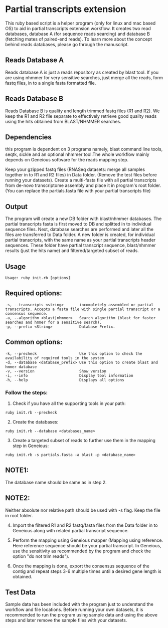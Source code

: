 # Partial transcripts extension  
This ruby based script is a  helper program (only for linux and mac based OS) to aid in partial transcripts extension workflow. It creates two read databases, database A (for sequence reads searcing) and database B (fetching mates of paired-end reads). To learn more about the concept behind reads databases, please go through the manuscript.

## Reads Database A  
Reads database A is just a reads repository as created by blast tool. If you are using nhmmer for very sensitive searches, just merge all the reads, form fastq files, in to a single fasta formatted file.

## Reads Database B  
Reads Database B is quality and length trimmed fastq files (R1 and R2). We keep the R1 and R2 file separate to effectively retrieve good quality reads using the hits obtained from BLAST/NHMMER searches. 

## Dependencies  
this program is dependent on 3 programs namely, blast command line tools, seqtk, sickle and an optional nhmmer tool.The whole workflow mainly depends on Geneious software for the reads mapping step.

Keep your gzipped fastq files (RNASeq datasets: merge all samples together in to R1 and R2 files) in Data folder. (Remove the test files before running your datasets). Create a multi-fasta file with all partial transcripts from de-novo transcriptome assembly and place it in program's root folder. (You can replace the partials.fasta file with your partial transcripts file)

## Output  
The program will create a new DB folder with blast/nhmmer databases. The partial transcripts fasta is first moved to DB and splitted in to individual sequence files. Next, database searches are performed and later all the files are transferred to Data folder. A new folder is created, for individual partial transcripts, with the same name as your partial transcripts header sequences. These folder have partial transcript sequence, blast/nhmmer results (just the hits name) and filtered/targeted subset of reads.

## Usage  

`Usage: ruby init.rb [options]`

Required options:
-----------------
    -s, --transcripts <string>       incompletely assembled or partial transcripts. Accepts a fasta file with single partial transcript or a consensus sequence.
    -a, --algorithm <blast|nhmmer>   Search algorithm (blast for faster searches and hmmer for a sensitive search).
    -p, --prefix <String>            Database Prefix.

Common options:
---------------
    -k, --precheck                   Use this option to check the availability of required tools in the system
    -d, --database <database_prefix> Use this option to create blast and hmmer database
    -v, --version                    Show version
    -i, --info                       Display tool information
    -h, --help                       Displays all options


### Follow the steps:  

1. Check if you have all the supporting tools in your path:

`ruby init.rb --precheck`

2. Create the databases:

`ruby init.rb --database <databases_name>`

3. Create a targeted subset of reads to further use them in the mapping step in Geneious:

`ruby init.rb -s partials.fasta -a blast -p <database_name>`

## NOTE1:   
The database name should be same as in step 2.  
## NOTE2:   
Neither absolute nor relative path should be used with -s flag. Keep the file in root folder.  

4. Import the filtered R1 and R2 fastq/fasta files from the Data folder in to Geneious along with related partial transcript sequence.

5. Perform the mapping using Geneious mapper (Mapping using reference. Here reference sequence should be your partial transcript. In Geneious, use the sensitivity as recommended by the program and check the option "do not trim reads").

6. Once the mapping is done, export the consensus sequence of the contig and repeat steps 3-6 multiple times until a desired gene length is obtained.  

## Test Data  
Sample data has been included with the program just to understand the workflow and file locations. Before running your own datasets, it is recommended to run the program using sample data and using the above steps and later remove the sample files with your datasets.
